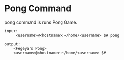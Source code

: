 # Pong Command

pong command is runs Pong Game.

```
input:
     <username>@<hostname>:~/home/<username> $# pong

output:
    <Fegeya's Pong>
    <username>@<hostname>:~/home/<username> $#
```
